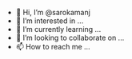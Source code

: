 - 👋 Hi, I’m @sarokamanj
- 👀 I’m interested in ...
- 🌱 I’m currently learning ...
- 💞️ I’m looking to collaborate on ...
- 📫 How to reach me ...

<!---
sarokamanj/sarokamanj is a ✨ special ✨ repository because its `README.md` (this file) appears on your GitHub profile.
You can click the Preview link to take a look at your changes.
--->
